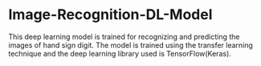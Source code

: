 # Image-Recognition-DL-Model
This deep learning model is trained for recognizing and predicting the images of hand sign digit. The model is trained using the transfer learning technique and the deep learning library used is TensorFlow(Keras). 
